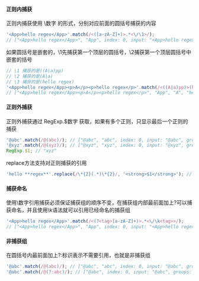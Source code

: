 #### 正则内捕获

正则内捕获使用 \数字 的形式，分别对应前面的圆括号捕获的内容

```js
'<App>hello regex</App>'.match(/<([a-zA-Z]+)>.*<\/\1>/);
// ["<App>hello regex</App>", "App", index: 0, input: "<App>hello regex</App>", groups: undefined]
```

如果圆括号是嵌套的，\1先捕获第一个顶层的圆括号，\2捕获第一个顶层圆括号中嵌套的括号

```js
// \1 捕获的是((A|a)pp)
// \2 捕获的是(A|a)
// \3 捕获的是(hello regex)
'<App>hello regex</App><p>A</p><p>hello regex</p>'.match(/<((A|a)pp)>(hello regex)+<\/\1><p>\2<\/p><p>\3<\/p>/);
// ["<App>hello regex</App><p>A</p><p>hello regex</p>", "App", "A", "hello regex", index: 0, input: "<App>hello regex</App><p>A</p><p>hello regex</p>", groups: undefined]
```

#### 正则外捕获

正则外捕获通过 RegExp.$数字 获取，如果有多个正则，只显示最后一个正则的捕获

```js
'@abc'.match(/@(abc)/); // ["@abc", "abc", index: 0, input: "@abc", groups: undefined]
'@xyz'.match(/@(xyz)/); // ["@xyz", "xyz", index: 0, input: "@xyz", groups: undefined]
RegExp.$1; // "xyz"
```

replace方法支持对正则捕获的引用

```js
'hello **regex**'.replace(/\*{2}(.*)\*{2}/, '<strong>$1</strong>'); // "hello <strong>regex</strong>"
```

#### 捕获命名

使用\数字引用捕获必须保证捕获组的顺序不变，在捕获组内部最前面加上?<key>可以捕获命名，并且使用\k<key>语法就可以引用已经命名的捕获组

```js
'<App>hello regex</App>'.match(/<(?<tag>[a-zA-Z]+)>.*<\/\k<tag>>/);
// ["<App>hello regex</App>", "App", index: 0, input: "<App>hello regex</App>", groups: {tag: "App"}]
```

#### 非捕获组

在圆括号内最前面加上?:标识表示不需要引用，也就是非捕获组

```js
'@abc'.match(/@(abc)/); // ["@abc", "abc", index: 0, input: "@abc", groups: undefined]
'@abc'.match(/@(?:abc)/); // ["@abc", index: 0, input: "@abc", groups: undefined]
```